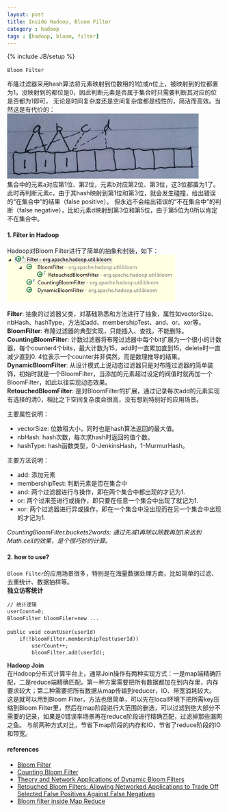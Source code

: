 ```yaml
---
layout: post
title: Inside Hadoop, Bloom Filter
category : hadoop
tags : [hadoop, bloom, filter]
---
```

{% include JB/setup %}


`Bloom Filter`  
  
布隆过滤器采用hash算法将元素映射到位数租的1位或n位上，被映射到的位都置为1，没映射到的都位是0，因此判断元素是否属于集合时只需要判断其对应的位是否都为1即可，
无论是时间复杂度还是空间复杂度都是线性的，简洁而高效。当然这是有代价的：  
![Bloom Filter](https://github.com/gengmzh/gengmzh.github.com/raw/master/_includes/bloom_filter.jpg)  
集合中的元素a对应第1位、第2位，元素b对应第2位、第3位，这3位都置为1了。此时再判断元素c，由于其hash映射到第1位和第3位，就会发生碰撞，给出错误的“在集合中”的结果（false positive）。
但永远不会给出错误的“不在集合中”的判断（false negative），比如元素d映射到第3位和第5位，由于第5位为0所以肯定不在集合中。


#### 1. Filter in Hadoop
Hadoop对Bloom Filter进行了简单的抽象和封装，如下：  
![Hadoop Bloom Filter](https://github.com/gengmzh/gengmzh.github.com/raw/master/_includes/hadoop_bloom_filter.png)  

**Filter**: 抽象的过滤器父类，对基础熟悉和方法进行了抽象，属性如vectorSize、nbHash、hashType，方法如add、membershipTest、and、or、xor等。  
**BloomFilter**: 布隆过滤器的典型实现，只能插入、查找，不能删除。  
**CountingBloomFilter**: 计数过滤器将布隆过滤器中每个bit扩展为一个很小的计数器，每个counter4个bits，最大计数为15，add时一直累加直到15，delete时一直减少直到0.
4位表示一个counter并非偶然，而是数理推导的结果。  
**DynamicBloomFilter**: 从设计模式上说动态过滤器只是对布隆过滤器的简单装饰，初始时就是一个BloomFilter，当添加的元素超过设定的阀值时就再加一个BloomFilter，如此以往实现动态效果。  
**RetouchedBloomFilter**: 是对BloomFilter的扩展，通过记录每次add的元素实现有选择的清0，相比之下空间复杂度会很高，没有想到特别好的应用场景。  
  
主要属性说明：  

+ vectorSize: 位数租大小，同时也是hash算法返回的最大值。
+ nbHash: hash次数，每次求hash时返回的值个数。
+ hashType: hash函数类型，0-JenkinsHash，1-MurmurHash。


主要方法说明：

+ add: 添加元素
+ membershipTest: 判断元素是否在集合中
+ and: 两个过滤器进行与操作，即在两个集合中都出现的才记为1.
+ or: 两个过来签进行或操作，即只要在任意一个集合中出现了就记为1.
+ xor: 两个过滤器进行异或操作，即在一个集合中没出现而在另一个集合中出现的才记为1.

*CountingBloomFilter.buckets2words: 通过先减1再除以除数再加1来达到Math.ceil的效果，是个很巧妙的计算。*

#### 2. how to use?
`Bloom Filter`的应用场景很多，特别是在海量数据处理方面，比如简单的过滤、去重统计、数据抽样等。  
**独立访客统计**  

	// 统计逻辑
	userCount=0;
	BloomFilter bloomFiler=new ...
	
	public void countUser(userId)
		if(!bloomFilter.membershipTest(userId))
			userCount++;
			bloomFilter.add(userId);


**Hadoop Join**  
在Hadoop分布式计算平台上，通常Join操作有两种实现方式：一是map端精确匹配，二是reduce端精确匹配。第一种方案需要把所有数据都加在到内存里，内存要求较大；第二种需要把所有数据从map传输到reducer，IO、带宽消耗较大。  
这是就可以用到Bloom Filter，方法也很简单，可以先在local环境下把所需key压缩到Bloom Filter里，然后在map阶段进行大范围的删选，可以过滤到绝大部分不需要的记录，如果是0错误率场景再在reduce阶段进行精确匹配，过滤掉那些漏网之鱼。
与前两种方式对比，节省下map阶段的内存和IO，节省了reduce阶段的IO和带宽。


#### references
+ [Bloom Filter](http://en.wikipedia.org/wiki/Bloom_filter)
+ [Counting Bloom Filter](http://wenku.baidu.com/view/f30e3945a8956bec0975e3fa.html)
+ [Theory and Network Applications of Dynamic Bloom Filters](http://www.cse.fau.edu/~jie/research/publications/Publication_files/infocom2006.pdf)
+ [Retouched Bloom Filters: Allowing Networked Applications to Trade Off Selected False Positives Against False Negatives](http://www-rp.lip6.fr/site_npa/site_rp/_publications/740-rbf_cameraready.pdf)
+ [Bloom filter inside Map Reduce](http://vanjakom.wordpress.com/2011/09/17/bloom-filter-inside-map-reduce/)

